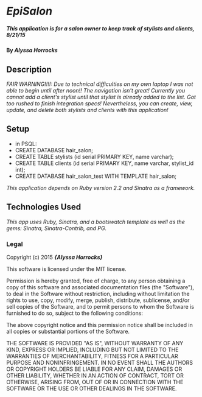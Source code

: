 # _EpiSalon_

##### _This application is for a salon owner to keep track of stylists and clients, 8/21/15_

#### By _**Alyssa Horrocks**_

## Description

_FAIR WARNING!!!!: Due to technical difficulties on my own laptop I was not able to begin until after noon!! The navigation isn't great! Currently you cannot add a client's stylist until that stylist is already added to the list. Got too rushed to finish integration specs! Nevertheless, you can create, view, update, and delete both stylists and clients with this application!_

## Setup

* in PSQL:
* CREATE DATABASE hair_salon;
* CREATE TABLE stylists (id serial PRIMARY KEY, name varchar);
* CREATE TABLE clients (id serial PRIMARY KEY, name varchar, stylist_id int);
* CREATE DATABASE hair_salon_test WITH TEMPLATE hair_salon;

_This application depends on Ruby version 2.2 and Sinatra as a framework._

## Technologies Used

_This app uses Ruby, Sinatra, and a bootswatch template as well as the gems: Sinatra, Sinatra-Contrib, and PG._

### Legal

Copyright (c) 2015 **_{Alyssa Horrocks}_**

This software is licensed under the MIT license.

Permission is hereby granted, free of charge, to any person obtaining a copy
of this software and associated documentation files (the "Software"), to deal
in the Software without restriction, including without limitation the rights
to use, copy, modify, merge, publish, distribute, sublicense, and/or sell
copies of the Software, and to permit persons to whom the Software is
furnished to do so, subject to the following conditions:

The above copyright notice and this permission notice shall be included in
all copies or substantial portions of the Software.

THE SOFTWARE IS PROVIDED "AS IS", WITHOUT WARRANTY OF ANY KIND, EXPRESS OR
IMPLIED, INCLUDING BUT NOT LIMITED TO THE WARRANTIES OF MERCHANTABILITY,
FITNESS FOR A PARTICULAR PURPOSE AND NONINFRINGEMENT. IN NO EVENT SHALL THE
AUTHORS OR COPYRIGHT HOLDERS BE LIABLE FOR ANY CLAIM, DAMAGES OR OTHER
LIABILITY, WHETHER IN AN ACTION OF CONTRACT, TORT OR OTHERWISE, ARISING FROM,
OUT OF OR IN CONNECTION WITH THE SOFTWARE OR THE USE OR OTHER DEALINGS IN
THE SOFTWARE.
